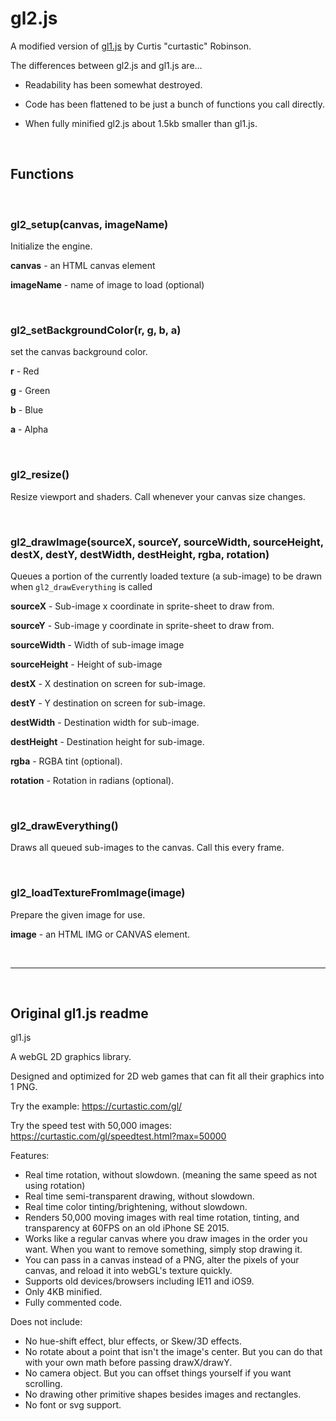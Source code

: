 # gl2.js
A modified version of [gl1.js](https://github.com/curtastic/gl1) by Curtis "curtastic" Robinson.

The differences between gl2.js and gl1.js are...

- Readability has been somewhat destroyed.

- Code has been flattened to be just a bunch of functions you call directly.

- When fully minified gl2.js about 1.5kb smaller than gl1.js.

<br>

## Functions

<br>

### gl2_setup(canvas, imageName)

Initialize the engine.

**canvas** - an HTML canvas element

**imageName** - name of image to load (optional)

<br>

### gl2_setBackgroundColor(r, g, b, a)

set the canvas background color.

**r** - Red

**g** - Green

**b** - Blue

**a** - Alpha

<br>

### gl2_resize()

Resize viewport and shaders. Call whenever your canvas size changes.

<br>

### gl2_drawImage(sourceX, sourceY, sourceWidth, sourceHeight, destX, destY, destWidth, destHeight, rgba, rotation)

Queues a portion of the currently loaded texture (a sub-image) to be drawn when `gl2_drawEverything` is called

**sourceX** - Sub-image x coordinate in sprite-sheet to draw from.

**sourceY** - Sub-image y coordinate in sprite-sheet to draw from.

**sourceWidth** - Width of sub-image image

**sourceHeight** - Height of sub-image

**destX** - X destination on screen for sub-image.

**destY** - Y destination on screen for sub-image.

**destWidth** - Destination width for sub-image.

**destHeight** - Destination height for sub-image.

**rgba** - RGBA tint (optional).

**rotation** - Rotation in radians (optional).

<br>

### gl2_drawEverything()

Draws all queued sub-images to the canvas. Call this every frame.

<br>

### gl2_loadTextureFromImage(image)

Prepare the given image for use.

**image** - an HTML IMG or CANVAS element.

<br>

<hr>

<br>

## Original gl1.js readme

gl1.js

A webGL 2D graphics library.

Designed and optimized for 2D web games that can fit all their graphics into 1 PNG.

Try the example:
https://curtastic.com/gl/

Try the speed test with 50,000 images:
https://curtastic.com/gl/speedtest.html?max=50000

Features:
- Real time rotation, without slowdown. (meaning the same speed as not using rotation)
- Real time semi-transparent drawing, without slowdown.
- Real time color tinting/brightening, without slowdown.
- Renders 50,000 moving images with real time rotation, tinting, and transparency at 60FPS on an old iPhone SE 2015.
- Works like a regular canvas where you draw images in the order you want. When you want to remove something, simply stop drawing it.
- You can pass in a canvas instead of a PNG, alter the pixels of your canvas, and reload it into webGL's texture quickly.
- Supports old devices/browsers including IE11 and iOS9.
- Only 4KB minified.
- Fully commented code.

Does not include:
- No hue-shift effect, blur effects, or Skew/3D effects.
- No rotate about a point that isn't the image's center. But you can do that with your own math before passing drawX/drawY.
- No camera object. But you can offset things yourself if you want scrolling.
- No drawing other primitive shapes besides images and rectangles.
- No font or svg support.

